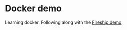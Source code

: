 # Docker demo

Learning docker.  Following along with the [Fireship demo](https://www.youtube.com/watch?v=gAkwW2tuIqE) 


